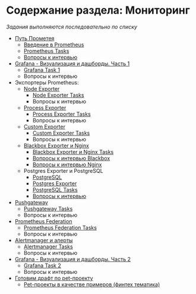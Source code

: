 #  **Содержание раздела: Мониторинг**

_Задания выполняются последовательно по списку_

 * [Путь Прометея](https://github.com/lamjob1993/linux-monitoring/tree/main/tasks/prometheus/README.md)
    * [Введение в Prometheus](https://github.com/lamjob1993/linux-monitoring/tree/main/tasks/prometheus/beginning)
    * [Prometheus Tasks](https://github.com/lamjob1993/linux-monitoring/tree/main/tasks/prometheus)
    * [Вопросы к интервью](https://github.com/lamjob1993/linux-monitoring/blob/main/tasks/prometheus/job_interview.md)
 * [Grafana - Визуализация и дашборды. Часть 1](https://github.com/lamjob1993/linux-monitoring/blob/main/tasks/grafana/README.md)
    * [Grafana Task 1](https://github.com/lamjob1993/linux-monitoring/tree/main/tasks/grafana)
    * Вопросы к интервью
 * Экспортеры Prometheus:
    * [Node Exporter](https://github.com/lamjob1993/linux-monitoring/blob/main/tasks/node-exporter/README.md)
       * [Node Exporter Tasks](https://github.com/lamjob1993/linux-monitoring/tree/main/tasks/node-exporter)
       * Вопросы к интервью
    * [Process Exporter](https://github.com/lamjob1993/linux-monitoring/tree/main/tasks/process-exporter/README.md)
       * [Process Exporter Tasks](https://github.com/lamjob1993/linux-monitoring/blob/main/tasks/process-exporter)
       * Вопросы к интервью
    * [Custom Exporter](https://github.com/lamjob1993/linux-monitoring/blob/main/tasks/custom_exporter_bash/README.md)
       * [Custom Exporter Tasks](https://github.com/lamjob1993/linux-monitoring/tree/main/tasks/custom_exporter_bash)
       * Вопросы к интервью
    * [Blackbox Exporter и Nginx](https://github.com/lamjob1993/linux-monitoring/blob/main/tasks/blackbox-exporter/README.md)
       * [Blackbox Exporter и Nginx Tasks](https://github.com/lamjob1993/linux-monitoring/tree/main/tasks/blackbox-exporter)
       * [Вопросы к интервью Blackbox](https://github.com/lamjob1993/linux-monitoring/blob/main/tasks/blackbox-exporter/blackbox_interview.md)
       * [Вопросы к интервью Nginx](https://github.com/lamjob1993/linux-monitoring/blob/main/tasks/blackbox-exporter/nginx_interview.md)
    * Postgres Exporter и PostgreSQL
       * [PostgreSQL](https://github.com/lamjob1993/linux-monitoring/blob/main/tasks/postgresql/README.md)
       * [Postgres Exporter](https://github.com/lamjob1993/linux-monitoring/blob/main/tasks/postgresql/README.md#%D1%87%D1%82%D0%BE-%D1%82%D0%B0%D0%BA%D0%BE%D0%B5-postgres-exporter-%D0%B8-%D0%B7%D0%B0%D1%87%D0%B5%D0%BC-%D0%BD%D1%83%D0%B6%D0%B5%D0%BD)
       * [PostgreSQL Tasks](https://github.com/lamjob1993/linux-monitoring/tree/main/tasks/postgresql)
       * [Вопросы к интервью](https://github.com/lamjob1993/linux-monitoring/blob/main/tasks/postgresql/job_interview.md)
 * [Pushgateway](https://github.com/lamjob1993/linux-monitoring/tree/main/tasks/pushgateway)
    * [Pushgateway Tasks](https://github.com/lamjob1993/linux-monitoring/blob/main/tasks/pushgateway/tasks_1.md)
    * Вопросы к интервью
 * [Prometheus Federation](https://github.com/lamjob1993/linux-monitoring/tree/main/tasks/prometheus_federate)
    * [Prometheus Federation Tasks](https://github.com/lamjob1993/linux-monitoring/blob/main/tasks/prometheus_federate/tasks_1.md)
    * Вопросы к интервью
 * [Alertmanager и алерты](https://github.com/lamjob1993/linux-monitoring/tree/main/tasks/alertmanager)
    * [Alertmanager Tasks](https://github.com/lamjob1993/linux-monitoring/blob/main/tasks/alertmanager/tasks_1.md)
    * Вопросы к интервью
 * [Grafana - Визуализация и дашборды. Часть 2](https://github.com/lamjob1993/linux-monitoring/blob/main/tasks/grafana/README.md)
    * [Grafana Task 2](https://github.com/lamjob1993/linux-monitoring/tree/main/tasks/grafana)
    * Вопросы к интервью
 * [Готовим драфт по pet-проекту](https://github.com/lamjob1993/linux-monitoring/blob/main/navigation/public_repository/README.md)
    * [Pet-проекты в качестве примеров (финтех тематика)](https://github.com/lamjob1993/linux-monitoring/blob/main/navigation/public_repository/example-pet.md)

